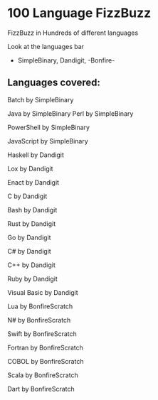 # 100 Language FizzBuzz
<p class="center">FizzBuzz in Hundreds of different languages</p>

Look at the languages bar

- SimpleBinary, Dandigit, -Bonfire-

## Languages covered:

Batch by SimpleBinary

Java by SimpleBinary
Perl by SimpleBinary

PowerShell by SimpleBinary

JavaScript by SimpleBinary

Haskell by Dandigit

Lox by Dandigit

Enact by Dandigit

C by Dandigit

Bash by Dandigit

Rust by Dandigit

Go by Dandigit

C# by Dandigit

C++ by Dandigit

Ruby by Dandigit

Visual Basic by Dandigit

Lua by BonfireScratch

N# by BonfireScratch

Swift by BonfireScratch

Fortran by BonfireScratch

COBOL by BonfireScratch

Scala by BonfireScratch

Dart by BonfireScratch
